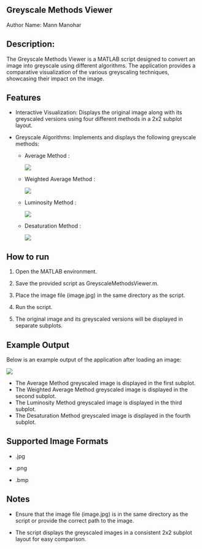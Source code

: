 





## Greyscale Methods Viewer

Author Name: Mann Manohar



## Description: 



The Greyscale Methods Viewer is a MATLAB script designed to convert an image into greyscale using different algorithms. The application provides a comparative visualization of the various greyscaling techniques, showcasing their impact on the image.



## Features

- Interactive Visualization: Displays the original image along with its greyscaled versions using four different methods in a 2x2 subplot layout.
- Greyscale Algorithms: Implements and displays the following greyscale methods:

    - Average Method :

      ![](https://github.com/user-attachments/assets/877017b9-46f1-4c5f-ba78-a7e90396a7d9)



    - Weighted Average Method :

      ![](https://github.com/user-attachments/assets/23513d5f-1234-4683-94ea-d3fa953e75c6)


    - Luminosity Method :

      ![](https://github.com/user-attachments/assets/a7a2d198-60b8-404f-92c7-4dbb29551dbb)


    - Desaturation Method :

      ![](https://github.com/user-attachments/assets/da813fe2-d44f-4c9e-847b-c3dfaa4148f9)




## How to run

1. Open the MATLAB environment.

2. Save the provided script as GreyscaleMethodsViewer.m.

3. Place the image file (image.jpg) in the same directory as the script.

4. Run the script.

6. The original image and its greyscaled versions will be displayed in separate subplots.
    
## Example Output

Below is an example output of the application after loading an image:

![](https://github.com/user-attachments/assets/e9d3d33e-ab5d-4be4-9ca6-b7f7335c7142)


- The Average Method greyscaled image is displayed in the first subplot.
- The Weighted Average Method greyscaled image is displayed in the second subplot.
- The Luminosity Method greyscaled image is displayed in the third subplot.
- The Desaturation Method greyscaled image is displayed in the fourth subplot.


## Supported Image Formats

- .jpg

- .png

- .bmp


## Notes

- Ensure that the image file (image.jpg) is in the same directory as the script or provide the correct path to the image.

- The script displays the greyscaled images in a consistent 2x2 subplot layout for easy comparison.

